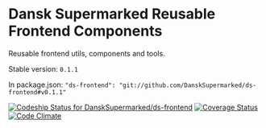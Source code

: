 # Dansk Supermarked Reusable Frontend Components

Reusable frontend utils, components and tools.

Stable version: `0.1.1`

In package.json: `"ds-frontend": "git://github.com/DanskSupermarked/ds-frontend#v0.1.1"`

[![Codeship Status for DanskSupermarked/ds-frontend](https://www.codeship.io/projects/95804c00-3030-0132-6740-125210022fc1/status)](https://www.codeship.io/projects/39717)
[![Coverage Status](https://img.shields.io/coveralls/DanskSupermarked/ds-frontend.svg)](https://coveralls.io/r/DanskSupermarked/ds-frontend)
[![Code Climate](https://codeclimate.com/github/DanskSupermarked/ds-frontend/badges/gpa.svg)](https://codeclimate.com/github/DanskSupermarked/ds-frontend)
